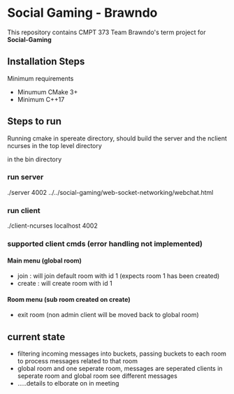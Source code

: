 # Social Gaming - Brawndo

This repository contains CMPT 373 Team Brawndo's term project for **Social-Gaming**

## Installation Steps

Minimum requirements

- Minumum CMake 3+
- Minimum C++17

## Steps to run

Running cmake in spereate directory, should build the server and the nclient ncurses in the top level directory 

in the bin directory 

### run server 

./server 4002 ../../social-gaming/web-socket-networking/webchat.html 

### run client 

./client-ncurses localhost 4002


### supported client cmds (error handling not implemented)

#### Main menu (global room)
- join   : will join default room with id 1 (expects room 1 has been created)
- create : will create room with id 1 
#### Room menu (sub room created on create)
- exit room (non admin client will be moved back to global room)
## current state
- filtering incoming messages into buckets, passing buckets to each room to process messages related to that room
- global room and one seperate room, messages are seperated clients in seperate room and global room see different messages 
- .....details to elborate on in meeting
